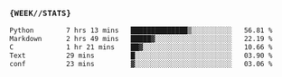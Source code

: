 ### `{WEEK//STATS}` 
<!--START_SECTION:waka-->

```txt
Python        7 hrs 13 mins   ██████████████▒░░░░░░░░░░   56.81 %
Markdown      2 hrs 49 mins   █████▓░░░░░░░░░░░░░░░░░░░   22.19 %
C             1 hr 21 mins    ██▓░░░░░░░░░░░░░░░░░░░░░░   10.66 %
Text          29 mins         █░░░░░░░░░░░░░░░░░░░░░░░░   03.90 %
conf          23 mins         ▓░░░░░░░░░░░░░░░░░░░░░░░░   03.06 %
```

<!--END_SECTION:waka-->
